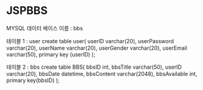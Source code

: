 # JSPBBS

MYSQL
데이터 베이스 이름 : bbs

테이블 1 : user
create table user(
	userID varchar(20),
    userPassword varchar(20),
    userName varchar(20),
    userGender varchar(20),
    userEmail varchar(50),
    primary key (userID)
);

테이블 2 : bbs
create table BBS(
	bbsID int,
    bbsTitle varchar(50),
    userID varchar(20),
    bbsDate datetime,
    bbsContent varchar(2048),
    bbsAvailable int,
    primary key(bbsID)
);
